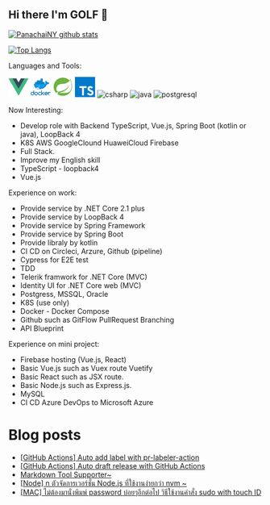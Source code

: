 ## Hi there I'm GOLF 👋

[![PanachaiNY github stats](https://github-readme-stats.vercel.app/api?username=panachainy&show_icons=true&hide=contribs)](https://github.com/panachainy)

[![Top Langs](https://github-readme-stats.vercel.app/api/top-langs/?username=panachainy&layout=compact)](https://github.com/panachainy)

Languages and Tools:

<p align="left">
<img height="40" width="40" src="https://raw.githubusercontent.com/github/explore/80688e429a7d4ef2fca1e82350fe8e3517d3494d/topics/vue/vue.png" />
<img height="40" width="40" src="https://raw.githubusercontent.com/github/explore/80688e429a7d4ef2fca1e82350fe8e3517d3494d/topics/docker/docker.png" />
<img height="40" width="40" src="https://raw.githubusercontent.com/github/explore/80688e429a7d4ef2fca1e82350fe8e3517d3494d/topics/spring-boot/spring-boot.png" />
<img height="40" width="40" src="https://raw.githubusercontent.com/github/explore/80688e429a7d4ef2fca1e82350fe8e3517d3494d/topics/typescript/typescript.png" />
<img src="https://devicons.github.io/devicon/devicon.git/icons/csharp/csharp-original.svg" alt="csharp" width="40" height="40"/>
<img src="https://devicons.github.io/devicon/devicon.git/icons/java/java-original-wordmark.svg" alt="java" width="40" height="40"/>
<img src="https://devicons.github.io/devicon/devicon.git/icons/postgresql/postgresql-original-wordmark.svg" alt="postgresql" width="40" height="40"/>
</p>

Now Interesting:

- Develop role with Backend TypeScript, Vue.js, Spring Boot (kotlin or java), LoopBack 4
- K8S AWS GoogleClound HuaweiCloud Firebase
- Full Stack.
- Improve my English skill
- TypeScript - loopback4
- Vue.js

Experience on work:

- Provide service by .NET Core 2.1 plus
- Provide service by LoopBack 4
- Provide service by Spring Framework
- Provide service by Spring Boot
- Provide libraly by kotlin
- CI CD on Circleci, Arzure, Github (pipeline)
- Cypress for E2E test
- TDD
- Telerik framwork for .NET Core (MVC)
- Identity UI for .NET Core web (MVC)
- Postgress, MSSQL, Oracle
- K8S (use only)
- Docker - Docker Compose
- Github such as GitFlow PullRequest Branching
- API Blueprint

Experience on mini project:

- Firebase hosting (Vue.js, React)
- Basic Vue.js such as Vuex route Vuetify
- Basic React such as JSX route.
- Basic Node.js such as Express.js.
- MySQL
- CI CD Azure DevOps to Microsoft Azure

# Blog posts
<!-- BLOG-POST-LIST:START -->
- [[GitHub Actions] Auto add label with pr-labeler-action](https://panachai-ny.medium.com/github-actions-auto-add-label-with-pr-labeler-action-ba38e09c3d4c?source=rss-a8381aa83da7------2)
- [[GitHub Actions] Auto draft release with GitHub Actions](https://panachai-ny.medium.com/github-actions-auto-draft-release-with-github-actions-fae5a532029?source=rss-a8381aa83da7------2)
- [Markdown Tool Supporter~](https://panachai-ny.medium.com/markdown-tool-supporter-cdba1ae85dee?source=rss-a8381aa83da7------2)
- [[Node] n ตัวจัดการเวอร์ชั่น Node.js ที่ใช้งานง่ายกว่า nvm ~](https://panachai-ny.medium.com/node-n-%E0%B8%95%E0%B8%B1%E0%B8%A7%E0%B8%88%E0%B8%B1%E0%B8%94%E0%B8%81%E0%B8%B2%E0%B8%A3%E0%B9%80%E0%B8%A7%E0%B8%AD%E0%B8%A3%E0%B9%8C%E0%B8%8A%E0%B8%B1%E0%B9%88%E0%B8%99-node-js-%E0%B8%97%E0%B8%B5%E0%B9%88%E0%B9%83%E0%B8%8A%E0%B9%89%E0%B8%87%E0%B8%B2%E0%B8%99%E0%B8%87%E0%B9%88%E0%B8%B2%E0%B8%A2%E0%B8%81%E0%B8%A7%E0%B9%88%E0%B8%B2-nvm-5452e07239b1?source=rss-a8381aa83da7------2)
- [[MAC] ไม่ต้องมานั่งพิมพ์ password บ่อยๆอีกต่อไป วิธีใช้งานคำสั่ง sudo with touch ID](https://panachai-ny.medium.com/mac-%E0%B9%84%E0%B8%A1%E0%B9%88%E0%B8%95%E0%B9%89%E0%B8%AD%E0%B8%87%E0%B8%A1%E0%B8%B2%E0%B8%99%E0%B8%B1%E0%B9%88%E0%B8%87%E0%B8%9E%E0%B8%B4%E0%B8%A1%E0%B8%9E%E0%B9%8C-password-%E0%B8%9A%E0%B9%88%E0%B8%AD%E0%B8%A2%E0%B9%86%E0%B8%AD%E0%B8%B5%E0%B8%81%E0%B8%95%E0%B9%88%E0%B8%AD%E0%B9%84%E0%B8%9B-%E0%B8%A7%E0%B8%B4%E0%B8%98%E0%B8%B5%E0%B9%83%E0%B8%8A%E0%B9%89%E0%B8%87%E0%B8%B2%E0%B8%99%E0%B8%84%E0%B8%B3%E0%B8%AA%E0%B8%B1%E0%B9%88%E0%B8%87-sudo-with-touch-id-44d1b5eea7d9?source=rss-a8381aa83da7------2)
<!-- BLOG-POST-LIST:END -->

<!--
**panachainy/panachainy** is a ✨ _special_ ✨ repository because its `README.md` (this file) appears on your GitHub profile.

Here are some ideas to get you started:

- 🔭 I’m currently working on ...
- 🌱 I’m currently learning ...
- 👯 I’m looking to collaborate on ...
- 🤔 I’m looking for help with ...
- 💬 Ask me about ...
- 📫 How to reach me: ...
- 😄 Pronouns: ...
- ⚡ Fun fact: ...
-->
